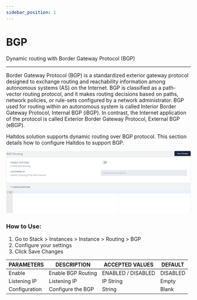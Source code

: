 ```yaml
---
sidebar_position: 1
---
```


# BGP
Dynamic routing with Border Gateway Protocol (BGP)

---

Border Gateway Protocol (BGP) is a standardized exterior gateway protocol designed to exchange routing and reachability information among autonomous systems (AS) on the Internet. BGP is classified as a path-vector routing protocol, and it makes routing decisions based on paths, network policies, or rule-sets configured by a network administrator. BGP used for routing within an autonomous system is called Interior Border Gateway Protocol, Internal BGP (iBGP). In contrast, the Internet application of the protocol is called Exterior Border Gateway Protocol, External BGP (eBGP).

Haltdos solution supports dynamic routing over BGP protocol. This section details how to configure Haltdos to support BGP.

![bgp](/img/platform/bgp1.png)

### How to Use:

1. Go to Stack > Instances > Instance > Routing > BGP
2. Configure your settings
3. Click Save Changes

| PARAMETERS    | DESCRIPTION        | ACCEPTED VALUES    | DEFAULT  |
|---------------|--------------------|--------------------|----------|
| Enable        | Enable BGP Routing | ENABLED / DISABLED | DISABLED |
| Listening IP  | Listening IP       | IP String          | Empty    |
| Configuration | Configure the BGP  | String             | Blank    |



